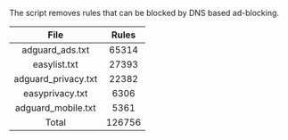The script removes rules that can be blocked by DNS based ad-blocking.


| File | Rules |
|:----:|:-----:|
| adguard_ads.txt | 65314 |
| easylist.txt | 27393 |
| adguard_privacy.txt | 22382 |
| easyprivacy.txt | 6306 |
| adguard_mobile.txt | 5361 |
| Total | 126756 |